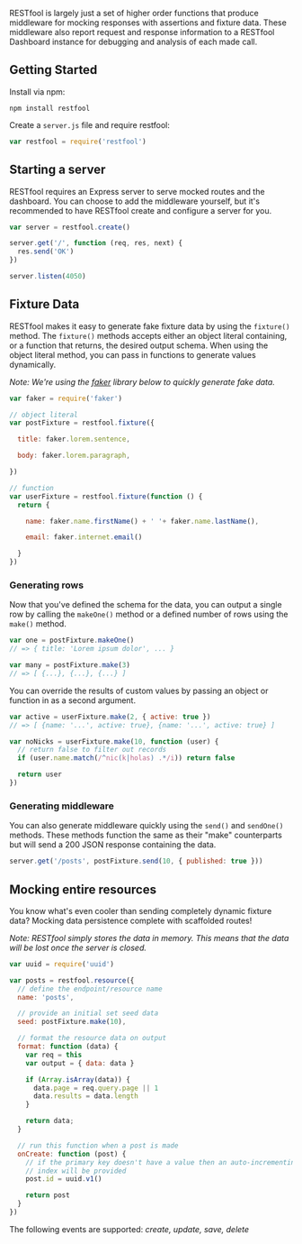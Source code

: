 RESTfool is largely just a set of higher order functions that produce middleware for mocking responses with assertions and fixture data.  These middleware also report request and response information to a RESTfool Dashboard instance for debugging and analysis of each made call.

## Getting Started

Install via npm:

```
npm install restfool
```

Create a `server.js` file and require restfool:

```javascript
var restfool = require('restfool')
```

## Starting a server

RESTfool requires an Express server to serve mocked routes and the dashboard.  You can choose to add the middleware yourself, but it's recommended to have RESTfool create and configure a server for you.

```javascript
var server = restfool.create()

server.get('/', function (req, res, next) {
  res.send('OK')
})

server.listen(4050)
```

## Fixture Data

RESTfool makes it easy to generate fake fixture data by using the `fixture()` method.  The `fixture()` methods accepts either an object literal containing, or a function that returns, the desired output schema.  When using the object literal method, you can pass in functions to generate values dynamically.

_Note: We're using the [faker](https://www.npmjs.com/package/faker) library below to quickly generate fake data._

```javascript
var faker = require('faker')

// object literal
var postFixture = restfool.fixture({

  title: faker.lorem.sentence,

  body: faker.lorem.paragraph,

})

// function
var userFixture = restfool.fixture(function () {
  return {

    name: faker.name.firstName() + ' '+ faker.name.lastName(),

    email: faker.internet.email()

  }
})
```

### Generating rows

Now that you've defined the schema for the data, you can output a single row by calling the `makeOne()` method or a defined number of rows using the `make()` method.

```javascript
var one = postFixture.makeOne()
// => { title: 'Lorem ipsum dolor', ... }

var many = postFixture.make(3)
// => [ {...}, {...}, {...} ]
```

You can override the results of custom values by passing an object or function in as a second argument.

```javascript
var active = userFixture.make(2, { active: true })
// => [ {name: '...', active: true}, {name: '...', active: true} ]

var noNicks = userFixture.make(10, function (user) {
  // return false to filter out records
  if (user.name.match(/^nic(k|holas) .*/i)) return false

  return user
})
```

### Generating middleware

You can also generate middleware quickly using the `send()` and `sendOne()` methods.  These methods function the same as their "make" counterparts but will send a 200 JSON response containing the data.

```javascript
server.get('/posts', postFixture.send(10, { published: true }))
```

## Mocking entire resources

You know what's even cooler than sending completely dynamic fixture data?  Mocking data persistence complete with scaffolded routes!

_Note: RESTfool simply stores the data in memory.  This means that the data will be lost once the server is closed._

```javascript
var uuid = require('uuid')

var posts = restfool.resource({
  // define the endpoint/resource name
  name: 'posts',

  // provide an initial set seed data
  seed: postFixture.make(10),

  // format the resource data on output
  format: function (data) {
    var req = this
    var output = { data: data }

    if (Array.isArray(data)) {
      data.page = req.query.page || 1
      data.results = data.length
    }

    return data;
  }

  // run this function when a post is made
  onCreate: function (post) {
    // if the primary key doesn't have a value then an auto-incrementing
    // index will be provided
    post.id = uuid.v1()

    return post
  }
})
```

The following events are supported: _create, update, save, delete_
